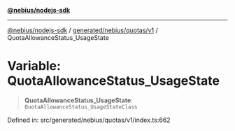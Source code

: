 [**@nebius/nodejs-sdk**](../../../../../README.md)

***

[@nebius/nodejs-sdk](../../../../../README.md) / [generated/nebius/quotas/v1](../README.md) / QuotaAllowanceStatus\_UsageState

# Variable: QuotaAllowanceStatus\_UsageState

> **QuotaAllowanceStatus\_UsageState**: `QuotaAllowanceStatus_UsageStateClass`

Defined in: src/generated/nebius/quotas/v1/index.ts:662
